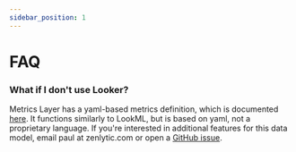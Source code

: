```yaml
---
sidebar_position: 1
---
```


# FAQ

### What if I don't use Looker?

Metrics Layer has a yaml-based metrics definition, which is documented [here](../5_data_model/1_data_model.md). It functions similarly to LookML, but is based on yaml, not a proprietary language. If you're interested in additional features for this data model, email paul at zenlytic.com or open a [GitHub issue](https://github.com/Zenlytic/metrics_layer/issues).

